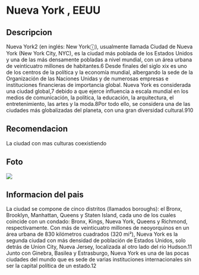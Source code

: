# Nueva York , EEUU

## Descripcion
Nueva York2​ (en inglés: New Yorkⓘ), usualmente llamada Ciudad de Nueva York (New York City, NYC), es la ciudad más poblada de los Estados Unidos y una de las más densamente pobladas a nivel mundial, con un área urbana de veinticuatro millones de habitantes.6​ Desde finales del siglo xix es uno de los centros de la política y la economía mundial, albergando la sede de la Organización de las Naciones Unidas y de numerosas empresas e instituciones financieras de importancia global. Nueva York es considerada una ciudad global,7​ debido a que ejerce influencia a escala mundial en los medios de comunicación, la política, la educación, la arquitectura, el entretenimiento, las artes y la moda.8​ Por todo ello, se considera una de las ciudades más globalizadas del planeta, con una gran diversidad cultural.9​10​

## Recomendacion
La ciudad con mas culturas coexistiendo

## Foto 
![](https://upload.wikimedia.org/wikipedia/commons/thumb/0/05/View_of_Empire_State_Building_from_Rockefeller_Center_New_York_City_dllu.jpg/268px-View_of_Empire_State_Building_from_Rockefeller_Center_New_York_City_dllu.jpg)

## Informacion del pais

La ciudad se compone de cinco distritos (llamados boroughs): el Bronx, Brooklyn, Manhattan, Queens y Staten Island, cada uno de los cuales coincide con un condado: Bronx, Kings, Nueva York, Queens y Richmond, respectivamente. Con más de veinticuatro millones de neoyorquinos en un área urbana de 830 kilómetros cuadrados (320 mi²), Nueva York es la segunda ciudad con más densidad de población de Estados Unidos, solo detrás de Union City, Nueva Jersey, localizada al otro lado del río Hudson.11​ Junto con Ginebra, Basilea y Estrasburgo, Nueva York es una de las pocas ciudades del mundo que es sede de varias instituciones internacionales sin ser la capital política de un estado.12​


